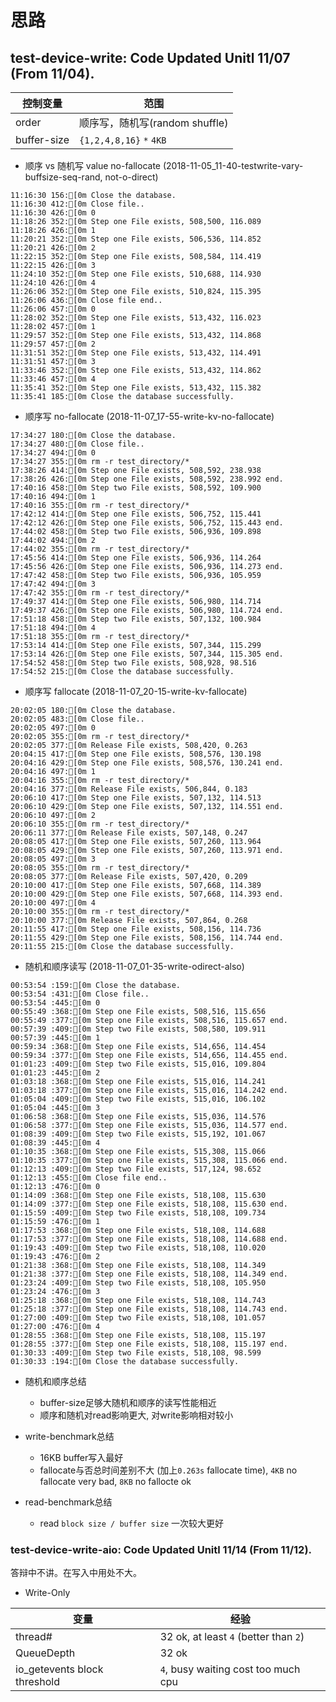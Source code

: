 # 思路

## test-device-write: Code Updated Unitl 11/07 (From 11/04).

控制变量 | 范围
--- | ---
order | 顺序写，随机写(random shuffle)
buffer-size | `{1,2,4,8,16}` `*` `4KB`

* 顺序 vs 随机写 value no-fallocate (2018-11-05_11-40-testwrite-vary-buffsize-seq-rand, not-o-direct)

```
11:16:30 156:[0m Close the database.
11:16:30 412:[0m Close file..
11:16:30 426:[0m 0
11:18:26 352:[0m Step one File exists, 508,500, 116.089
11:18:26 426:[0m 1
11:20:21 352:[0m Step one File exists, 506,536, 114.852
11:20:21 426:[0m 2
11:22:15 352:[0m Step one File exists, 508,584, 114.419
11:22:15 426:[0m 3
11:24:10 352:[0m Step one File exists, 510,688, 114.930
11:24:10 426:[0m 4
11:26:06 352:[0m Step one File exists, 510,824, 115.395
11:26:06 436:[0m Close file end..
11:26:06 457:[0m 0
11:28:02 352:[0m Step one File exists, 513,432, 116.023
11:28:02 457:[0m 1
11:29:57 352:[0m Step one File exists, 513,432, 114.868
11:29:57 457:[0m 2
11:31:51 352:[0m Step one File exists, 513,432, 114.491
11:31:51 457:[0m 3
11:33:46 352:[0m Step one File exists, 513,432, 114.862
11:33:46 457:[0m 4
11:35:41 352:[0m Step one File exists, 513,432, 115.382
11:35:41 185:[0m Close the database successfully.
```

*  顺序写 no-fallocate (2018-11-07_17-55-write-kv-no-fallocate)

```
17:34:27 180:[0m Close the database.
17:34:27 480:[0m Close file..
17:34:27 494:[0m 0
17:34:27 355:[0m rm -r test_directory/*
17:38:26 414:[0m Step one File exists, 508,592, 238.938
17:38:26 426:[0m Step one File exists, 508,592, 238.992 end.
17:40:16 458:[0m Step two File exists, 508,592, 109.900
17:40:16 494:[0m 1
17:40:16 355:[0m rm -r test_directory/*
17:42:12 414:[0m Step one File exists, 506,752, 115.441
17:42:12 426:[0m Step one File exists, 506,752, 115.443 end.
17:44:02 458:[0m Step two File exists, 506,936, 109.898
17:44:02 494:[0m 2
17:44:02 355:[0m rm -r test_directory/*
17:45:56 414:[0m Step one File exists, 506,936, 114.264
17:45:56 426:[0m Step one File exists, 506,936, 114.273 end.
17:47:42 458:[0m Step two File exists, 506,936, 105.959
17:47:42 494:[0m 3
17:47:42 355:[0m rm -r test_directory/*
17:49:37 414:[0m Step one File exists, 506,980, 114.714
17:49:37 426:[0m Step one File exists, 506,980, 114.724 end.
17:51:18 458:[0m Step two File exists, 507,132, 100.984
17:51:18 494:[0m 4
17:51:18 355:[0m rm -r test_directory/*
17:53:14 414:[0m Step one File exists, 507,344, 115.299
17:53:14 426:[0m Step one File exists, 507,344, 115.305 end.
17:54:52 458:[0m Step two File exists, 508,928, 98.516
17:54:52 215:[0m Close the database successfully.
```

* 顺序写 fallocate (2018-11-07_20-15-write-kv-fallocate)

```
20:02:05 180:[0m Close the database.
20:02:05 483:[0m Close file..
20:02:05 497:[0m 0
20:02:05 355:[0m rm -r test_directory/*
20:02:05 377:[0m Release File exists, 508,420, 0.263
20:04:15 417:[0m Step one File exists, 508,576, 130.198
20:04:16 429:[0m Step one File exists, 508,576, 130.241 end.
20:04:16 497:[0m 1
20:04:16 355:[0m rm -r test_directory/*
20:04:16 377:[0m Release File exists, 506,844, 0.183
20:06:10 417:[0m Step one File exists, 507,132, 114.513
20:06:10 429:[0m Step one File exists, 507,132, 114.551 end.
20:06:10 497:[0m 2
20:06:10 355:[0m rm -r test_directory/*
20:06:11 377:[0m Release File exists, 507,148, 0.247
20:08:05 417:[0m Step one File exists, 507,260, 113.964
20:08:05 429:[0m Step one File exists, 507,260, 113.971 end.
20:08:05 497:[0m 3
20:08:05 355:[0m rm -r test_directory/*
20:08:05 377:[0m Release File exists, 507,420, 0.209
20:10:00 417:[0m Step one File exists, 507,668, 114.389
20:10:00 429:[0m Step one File exists, 507,668, 114.393 end.
20:10:00 497:[0m 4
20:10:00 355:[0m rm -r test_directory/*
20:10:00 377:[0m Release File exists, 507,864, 0.268
20:11:55 417:[0m Step one File exists, 508,156, 114.736
20:11:55 429:[0m Step one File exists, 508,156, 114.744 end.
20:11:55 215:[0m Close the database successfully.
```

* 随机和顺序读写 (2018-11-07_01-35-write-odirect-also)

```
00:53:54 :159:[0m Close the database.
00:53:54 :431:[0m Close file..
00:53:54 :445:[0m 0
00:55:49 :368:[0m Step one File exists, 508,516, 115.656
00:55:49 :377:[0m Step one File exists, 508,516, 115.657 end.
00:57:39 :409:[0m Step two File exists, 508,580, 109.911
00:57:39 :445:[0m 1
00:59:34 :368:[0m Step one File exists, 514,656, 114.454
00:59:34 :377:[0m Step one File exists, 514,656, 114.455 end.
01:01:23 :409:[0m Step two File exists, 515,016, 109.804
01:01:23 :445:[0m 2
01:03:18 :368:[0m Step one File exists, 515,016, 114.241
01:03:18 :377:[0m Step one File exists, 515,016, 114.242 end.
01:05:04 :409:[0m Step two File exists, 515,016, 106.102
01:05:04 :445:[0m 3
01:06:58 :368:[0m Step one File exists, 515,036, 114.576
01:06:58 :377:[0m Step one File exists, 515,036, 114.577 end.
01:08:39 :409:[0m Step two File exists, 515,192, 101.067
01:08:39 :445:[0m 4
01:10:35 :368:[0m Step one File exists, 515,308, 115.066
01:10:35 :377:[0m Step one File exists, 515,308, 115.066 end.
01:12:13 :409:[0m Step two File exists, 517,124, 98.652
01:12:13 :455:[0m Close file end..
01:12:13 :476:[0m 0
01:14:09 :368:[0m Step one File exists, 518,108, 115.630
01:14:09 :377:[0m Step one File exists, 518,108, 115.630 end.
01:15:59 :409:[0m Step two File exists, 518,108, 109.734
01:15:59 :476:[0m 1
01:17:53 :368:[0m Step one File exists, 518,108, 114.688
01:17:53 :377:[0m Step one File exists, 518,108, 114.688 end.
01:19:43 :409:[0m Step two File exists, 518,108, 110.020
01:19:43 :476:[0m 2
01:21:38 :368:[0m Step one File exists, 518,108, 114.349
01:21:38 :377:[0m Step one File exists, 518,108, 114.349 end.
01:23:24 :409:[0m Step two File exists, 518,108, 105.950
01:23:24 :476:[0m 3
01:25:18 :368:[0m Step one File exists, 518,108, 114.743
01:25:18 :377:[0m Step one File exists, 518,108, 114.743 end.
01:27:00 :409:[0m Step two File exists, 518,108, 101.057
01:27:00 :476:[0m 4
01:28:55 :368:[0m Step one File exists, 518,108, 115.197
01:28:55 :377:[0m Step one File exists, 518,108, 115.197 end.
01:30:33 :409:[0m Step two File exists, 518,108, 98.599
01:30:33 :194:[0m Close the database successfully.
```

* 随机和顺序总结
    * buffer-size足够大随机和顺序的读写性能相近
    * 顺序和随机对read影响更大, 对write影响相对较小

* write-benchmark总结
    * 16KB buffer写入最好
    * fallocate与否总时间差别不大 (加上`0.263s` fallocate time), `4KB` no fallocate very bad, `8KB` no fallocte ok

* read-benchmark总结
    * read `block size / buffer size` 一次较大更好

### test-device-write-aio: Code Updated Unitl 11/14 (From 11/12).

答辩中不讲。在写入中用处不大。

* Write-Only

变量 | 经验
--- | ---
thread# |  32 ok, at least `4` (better than `2`)
QueueDepth | 32 ok
io_getevents block threshold | `4`, busy waiting cost too much cpu



